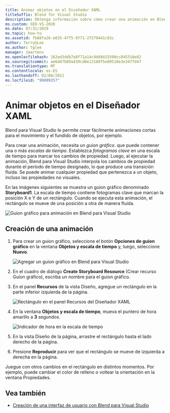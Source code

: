 ```yaml
---
title: Animar objetos en el Diseñador XAML
titleSuffix: Blend for Visual Studio
description: Obtenga información sobre cómo crear una animación en Blend para Visual Studio mediante un guión gráfico con una escala de tiempo y fotogramas clave para animar un objeto en Diseñador XAML.
ms.custom: SEO-VS-2020
ms.date: 07/31/2019
ms.topic: how-to
ms.assetid: fb88fa26-e835-47f5-9771-2f279441c83c
author: TerryGLee
ms.author: tglee
manager: jmartens
ms.openlocfilehash: 162ed3ddb7e8f71a14c9dd8415500cc845316e82
ms.sourcegitcommit: ae6d47b09a439cd0e13180f5e89510e3e347fd47
ms.translationtype: MT
ms.contentlocale: es-ES
ms.lasthandoff: 02/08/2021
ms.locfileid: "99889257"
---
```

# <a name="animate-objects-in-xaml-designer"></a>Animar objetos en el Diseñador XAML

Blend para Visual Studio le permite crear fácilmente animaciones cortas para el movimiento y el fundido de objetos, por ejemplo.

Para crear una animación, necesita un *guion gráfico*. que puede contener una o más *escalas de tiempo*. Establezca *fotogramas clave* en una escala de tiempo para marcar los cambios de propiedad. Luego, al ejecutar la animación, Blend para Visual Studio interpola los cambios de propiedad durante el período de tiempo designado, lo que produce una transición fluida. Se puede animar cualquier propiedad que pertenezca a un objeto, incluso las propiedades no visuales.

En las imágenes siguientes se muestra un guion gráfico denominado **Storyboard1**. La escala de tiempo contiene fotogramas clave que marcan la posición X e Y de un rectángulo. Cuando se ejecuta esta animación, el rectángulo se mueve de una posición a otra de manera fluida.

![Guion gráfico para animación en Blend para Visual Studio](media/storyboard-timeline.png)

## <a name="create-an-animation"></a>Creación de una animación

1. Para crear un guion gráfico, seleccione el botón **Opciones de guion gráfico** en la ventana **Objetos y escala de tiempo** y, luego, seleccione **Nuevo**.

   ![Agregar un guion gráfico en Blend para Visual Studio](media/new-storyboard.png)

2. En el cuadro de diálogo **Create Storyboard Resource** (Crear recurso Guion gráfico), escriba un nombre para el guion gráfico.

3. En el panel **Recursos** de la vista Diseño, agregue un rectángulo en la parte inferior izquierda de la página.

   ![Rectángulo en el panel Recursos del Diseñador XAML](media/add-rectangle.PNG)

4. En la ventana **Objetos y escala de tiempo**, mueva el puntero de hora amarillo a **3** segundos.

   ![Indicador de hora en la escala de tiempo](media/timeline-indicator.PNG)

5. En la vista Diseño de la página, arrastre el rectángulo hasta el lado derecho de la página.

6. Presione **Reproducir** para ver que el rectángulo se mueve de izquierda a derecha en la página.

Juegue con otros cambios en el rectángulo en distintos momentos. Por ejemplo, puede cambiar el color de relleno o voltear la orientación en la ventana Propiedades.

## <a name="see-also"></a>Vea también

- [Creación de una interfaz de usuario con Blend para Visual Studio](../xaml-tools/creating-a-ui-by-using-blend-for-visual-studio.md)
